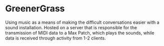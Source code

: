 # GreenerGrass

Using music as a means of making the difficult conversations easier with a sound installation. Hosted on a server that is responsible for the transmission of MIDI data to a Max Patch, which plays the sounds, while data is received through activity from 1-2 clients.
